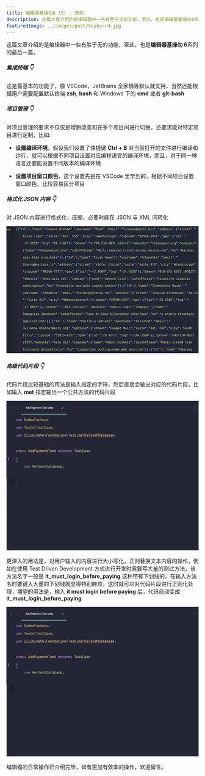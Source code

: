 ```yaml
---
title: 编辑器基操勿6 (5) - 其他
description: 这篇文章介绍的是编辑器中一些有胜于无的功能，至此，也是编辑器基操勿6系列的最后一篇。
featuredImage: ../images/post/keyboard.jpg
---
```


这篇文章介绍的是编辑器中一些有胜于无的功能，至此，也是**编辑器基操勿 6**系列的最后一篇。

##### 集成终端 👇

这是最基本的功能了，像 VSCode，JetBrains 全家桶等默认就支持，当然还能根据用户需要配置默认终端 **zsh**, **bash** 和 Windows 下的 **cmd** 或者 **git-bash**

##### 项目管理 👇

对项目管理的要求不仅仅是增删改查和在多个项目间进行切换，还要求能对特定项目进行定制，比如:

- **设置编译环境**，假设我们设置了快捷键 **Ctrl + B** 对当前打开的文件进行编译和运行，就可以根据不同项目设置对应编程语言的编译环境，而且，对于同一种语言还要能设置不同版本的编译环境

- **设置项目窗口颜色**，这个设置先是在 VSCode 里学到的，根据不同项目设置窗口颜色，比较容易区分项目

##### 格式化 JSON 内容 👇

对 JSON 内容进行格式化，压缩，必要时能在 JSON 与 XML 间转化

![Pretty JSON](./images/pretty-json.gif)

##### 高级代码片段 👇

代码片段比较基础的用法是输入指定的字符，然后直接会输出对应的代码片段，比如输入 **met** 指定输出一个公共方法的代码片段

![Basic Snippet](./images/basic-snippet.gif)

更深入的用法是，对用户输入的内容进行大小写化，正则替换文本内容的操作，例如在使用 Test Driven Development 方式进行开发时需要写大量的测试方法，该方法名字一般是 **it_must_login_before_paying** 这种带有下划线的，在输入方法名时要键入大量的下划线就显得特别麻烦，这时就可以对代码片段进行正则化处理，期望的用法是，输入 **it must login before paying** 后，代码自动变成 **it_must_login_before_paying**

![Advanced Snippet](./images/advanced-snippet.gif)

编辑器的日常操作已介绍完毕，如有更加有效率的操作，欢迎留言。
